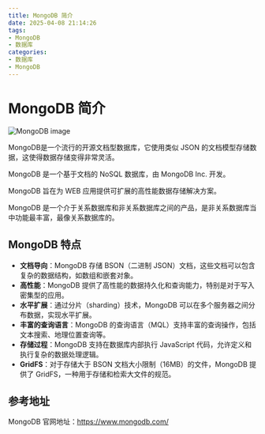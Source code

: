 ```yaml
---
title: MongoDB 简介
date: 2025-04-08 21:14:26
tags:
- MongoDB
- 数据库
categories:
- 数据库
- MongoDB
---
```


# MongoDB 简介

![MongoDB image](https://www.runoob.com/wp-content/uploads/2013/10/mongodb-logo.png)

MongoDB是一个流行的开源文档型数据库，它使用类似 JSON 的文档模型存储数据，这使得数据存储变得非常灵活。

MongoDB 是一个基于文档的 NoSQL 数据库，由 MongoDB Inc. 开发。

MongoDB 旨在为 WEB 应用提供可扩展的高性能数据存储解决方案。

MongoDB 是一个介于关系数据库和非关系数据库之间的产品，是非关系数据库当中功能最丰富，最像关系数据库的。

## MongoDB 特点

- **文档导向**：MongoDB 存储 BSON（二进制 JSON）文档，这些文档可以包含复杂的数据结构，如数组和嵌套对象。
- **高性能**：MongoDB 提供了高性能的数据持久化和查询能力，特别是对于写入密集型的应用。
- **水平扩展**：通过分片（sharding）技术，MongoDB 可以在多个服务器之间分布数据，实现水平扩展。
- **丰富的查询语言**：MongoDB 的查询语言（MQL）支持丰富的查询操作，包括文本搜索、地理位置查询等。
- **存储过程**：MongoDB 支持在数据库内部执行 JavaScript 代码，允许定义和执行复杂的数据处理逻辑。
- **GridFS**：对于存储大于 BSON 文档大小限制（16MB）的文件，MongoDB 提供了 GridFS，一种用于存储和检索大文件的规范。

## 参考地址

MongoDB 官网地址：https://www.mongodb.com/
